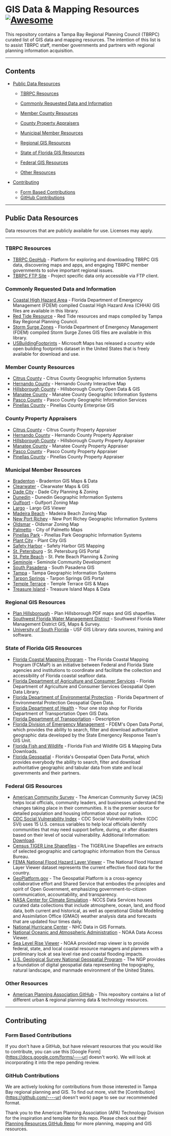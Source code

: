 # GIS Data & Mapping Resources [![Awesome](https://awesome.re/badge.svg)](https://github.com/sindresorhus/awesome) <!-- omit in toc -->

This repository contains a Tampa Bay Regional Planning Council (TBRPC) curated list of GIS data and mapping resources. The intention of this list is to assist TBRPC staff, member governments and partners with regional planning information acquisition.

---
<!--lint disable awesome-toc-->
## Contents

- [Public Data Resources](#public-data-resources)
  - [TBRPC Resources](#tbrpc-resources)

  - [Commonly Requested Data and Information](#commonly-requested-data-and-information)

  - [Member County Resources](#member-county-resources)

  - [County Property Appraisers](#county-property-apprasiers)

  - [Municipal Member Resources](#municipal-member-resources)

  - [Regional GIS Resources](#regional-gis-resources)

  - [State of Florida GIS Resources](#state-of-florida-gis-resources)

  - [Federal GIS Resources](#federal-gis-resources)

  - [Other Resources](#other-resources)

- [Contributing](#contributing)
  - [Form Based Contributions](#form-based-contributions)
  - [GitHub Contributions](#github-contributions)

---

## Public Data Resources
Data resources that are publicly available for use. Licenses may apply. 

---
### TBRPC Resources
- [TBRPC GeoHub](https://opendata-tbrpc.hub.arcgis.com/) - Platform for exploring and downloading TBRPC GIS data, discovering maps and apps, and engaging TBRPC member governments to solve important regional issues.
- [TBRPC FTP Site](ftp://ftp.tbrpc.org/) - Project specific data only accessible via FTP client.

### Commonly Requested Data and Information
- [Coastal High Hazard Area](https://maps.floridadisaster.org/data/) -  Florida Department of Emergency Management (FDEM) compiled Coastal High Hazard Area (CHHA) GIS files are available in this library.
- [Red Tide Resource](https://www.tbrpc.org/environment/redtide/) -  Red Tide resources and maps compiled by Tampa Bay Regional Planning Council.
- [Storm Surge Zones](https://maps.floridadisaster.org/data/) -  Florida Department of Emergency Management (FDEM) compiled Storm Surge Zones GIS files are available in this library.
- [USBuildingFootprints](https://github.com/microsoft/USBuildingFootprints) -  Microsoft Maps has released a country wide open building footprints dataset in the United States that is freely available for download and use.

### Member County Resources
- [Citrus County](https://gis.citrusbocc.com/) - Citrus County Geographic Information Systems
- [Hernando County](https://www.hernandocountygis-fl.us/centralgismap/) - Hernando County Interactive Map
- [Hillsborough County](https://www.hillsboroughcounty.org/en/about-hillsborough/open-data) - Hillsborough County Open Data & GIS
- [Manatee County](https://www.mymanatee.org/departments/information_technology_services/geographic_information_systems) - Manatee County Geographic Information Systems
- [Pasco County](https://www.pascocountyfl.net/338/Geographic-Information-Services-GIS) - Pasco County Geographic Information Services
- [Pinellas County](https://new-pinellas-egis.opendata.arcgis.com/) - Pinellas County Enterprise GIS

### County Property Appraisers

- [Citrus County](https://www.citruspa.org/_web/maps/mapadv.aspx) - Citrus County Property Appraiser
- [Hernando County](http://hernandopa-fl.us/Propertysearch/) - Hernando County Property Appraiser
- [Hillsborough County](https://gis.hcpafl.org/propertysearch/#/nav/Basic%20Search) - Hillsborough County Property Appraiser
- [Manatee County](https://www.manateepao.com/search/) - Manatee County Property Appraiser
- [Pasco County](https://search.pascopa.com/) - Pasco County Property Appraiser
- [Pinellas County](https://www.pcpao.org/PaoTpv/) - Pinellas County Property Appraiser

### Municipal Member Resources 

- [Bradenton](https://cityofbradenton.com/index.asp?SEC=97A13FCA-CE69-43DB-AAA4-E2C09D624FAA&DE=03A0A704-A40D-4C88-9623-747A60328816) - Bradenton GIS Maps & Data
- [Clearwater](https://www.myclearwater.com/news-info/about-us/maps-gis) - Clearwater Maps & GIS
- [Dade City](https://www.dadecityfl.com/our_government/departments/community___economic_development/planning___zoning/index.php.) - Dade City Planning & Zoning
- [Dunedin](https://dunedin-gis.maps.arcgis.com/apps/webappviewer/index.html?id=5590c8f613394a9c99b83960b839ef5c) - Dunedin Geographic Information Systems
- [Gulfport](https://mygulfport.us/zoning-map-letter_3-22-13-webversion/) - Gulfport Zoning Map
- [Largo](https://cityoflargo.maps.arcgis.com/apps/webappviewer/index.html?id=5f1e359449bb4be6a98cc51450909603) - Largo GIS Viewer
- [Madeira Beach](https://www.arcgis.com/home/item.html?id=583d79d8b50e4e368a2b100f9dbfa9d9) - Madeira Beach Zoning Map
- [New Port Richey](https://www.cityofnewportrichey.org/city-departments/development/gis-maps-and-data/) - New Port Richey Geographic Information Systems
- [Oldsmar](https://oldsmar.maps.arcgis.com/apps/webappviewer/index.html?id=4f248d9a284547129b0ac4cda0efa7aa) - Oldsmar Zoning Map
- [Palmetto](https://www.palmettofl.org/1264/Maps) - City of Palmetto Maps
- [Pinellas Park](https://cortexweb.pinellas-park.com/geo/index.html?viewer=Geocortex#) - Pinellas Park Geographic Information Systems
- [Plant City](https://www.plantcitygov.com/search/site/GIS) - Plant City GIS
- [Safety Harbor](https://www.cityofsafetyharbor.com/338/GIS-Mapping) - Safety Harbor GIS Mapping
- [St. Petersburg](https://egis.stpete.org/portal/home/gallery.html?view=grid&sortOrder=asc&sortField=title) - St. Petersburg GIS Portal
- [St. Pete Beach](https://www.stpetebeach.org/202/Planning-Zoning) - St. Pete Beach Planning & Zoning
- [Seminole](https://www.myseminole.com/website/community-development.html#gsc.tab=0) - Seminole Community Development
- [South Pasadena](https://pinellas-egis.maps.arcgis.com/apps/MapSeries/index.html?appid=eb916cf2b03d4f539fbed1d28337c219) - South Pasadena GIS
- [Tampa](https://www.tampa.gov/geographic-information-systems?utm_source=direct&utm_medium=alias&utm_campaign=tampagovnet) - Tampa Geographic Information Systems
- [Tarpon Springs](https://gis.ctsfl.us/portal/home/) - Tarpon Springs GIS Portal
- [Temple Terrace](https://www.templeterrace.com/672/GIS-Maps) - Temple Terrace GIS & Maps
- [Treasure Island](https://www.mytreasureisland.org/visitors/maps___data/index.php) - Treasure Island Maps & Data
  
### Regional GIS Resources

- [Plan Hillsborough](https://planhillsborough.org/gis-maps-data-files/) - Plan Hillsborough PDF maps and GIS shapefiles.
- [Southwest Florida Water Management District](https://www.swfwmd.state.fl.us/resources/data-maps/gis-maps-survey) - Southwest Florida Water Management District GIS, Maps & Survey.
- [University of South Florida](https://gis-usflibrary.hub.arcgis.com/) - USF GIS Library data sources, training and software.

### State of Florida GIS Resources

- [Florida Coastal Mapping Program](https://fcmap-myfwc.hub.arcgis.com/) - The Florida Coastal Mapping Program (FCMaP) is an initiative between Federal and Florida State agencies and institutions to coordinate and facilitate the collection and accessibility of Florida coastal seafloor data.
- [Florida Department of Agriculture and Consumer Services](https://geodata.fdacs.gov/) - Florida Department of Agriculture and Consumer Services Geospatial Open Data Library.
- [Florida Department of Environmental Protection](https://geodata.dep.state.fl.us/) - Florida Department of Environmental Protection Geospatial Open Data.
- [Florida Department of Health](https://open-fdoh.hub.arcgis.com/) - Your one stop shop for Florida Department of Transportation Open GIS Data.
- [Florida Department of Transportation](https://gis-fdot.opendata.arcgis.com/) - Description
- [Florida Division of Emergency Management](https://geodata-floridadisaster.hub.arcgis.com/) - FDEM's Open Data Portal, which provides the ability to search, filter and download authoritative geographic data developed by the State Emergency Response Team's GIS Unit.
- [Florida Fish and Wildlife](https://geodata.myfwc.com/) - Florida Fish and Wildlife GIS & Mapping Data Downloads.
- [Florida Geospatial](https://geodata.floridagio.gov/) - Florida's Geospatial Open Data Portal, which provides everybody the ability to search, filter and download authoritative geographic and tabular data from state and local governments and their partners.

### Federal GIS Resources

- [American Community Survey](https://www.census.gov/programs-surveys/acs) - The American Community Survey (ACS) helps local officials, community leaders, and businesses understand the changes taking place in their communities. It is the premier source for detailed population and housing information about our nation.
- [CDC Social Vulnerability Index](https://www.atsdr.cdc.gov/placeandhealth/svi/index.html) - CDC Social Vulnerability Index (CDC SVI) uses 15 U.S. census variables to help local officials identify communities that may need support before, during, or after disasters based on their level of social vulnerability. Additional Information: [Download](https://www.atsdr.cdc.gov/placeandhealth/svi/data_documentation_download.html).
- [Census TIGER Line Shapefiles](https://www.census.gov/geographies/mapping-files/time-series/geo/tiger-line-file.html) - The TIGER/Line Shapefiles are extracts of selected geographic and cartographic information from the Census Bureau.
- [FEMA National Flood Hazard Layer Viewer](https://hazards-fema.maps.arcgis.com/apps/webappviewer/index.html?id=8b0adb51996444d4879338b5529aa9cd) - The National Flood Hazard Layer Viewer dataset represents the current effective flood data for the country.
- [GeoPlatform.gov](https://www.geoplatform.gov/) - The Geospatial Platform is a cross-agency collaborative effort and Shared Service that embodies the principles and spirit of Open Government, emphasizing government-to-citizen communication, accountability, and transparency.
- [NASA Center for Climate Simulation](https://www.nccs.nasa.gov/services/climate-data-services) - NCCS Data Services houses curated data collections that include atmosphere, ocean, land, and flood data, both current and historical, as well as operational Global Modeling and Assimilation Office (GMAO) weather analysis data and forecasts that are updated four times daily.
- [National Hurricane Center](https://www.nhc.noaa.gov/gis/) - NHC Data in GIS Formats.
- [National Oceanic and Atmospheric Administration](https://coast.noaa.gov/dataviewer/#/) - NOAA Data Access Viewer.
- [Sea Level Rise Viewer](https://coast.noaa.gov/slr/) - NOAA provided map viewer is to provide federal, state, and local coastal resource managers and planners with a preliminary look at sea level rise and coastal flooding impacts.
- [U.S. Geological Survey National Geospatial Program](https://www.usgs.gov/core-science-systems/national-geospatial-program) -  The NGP provides a foundation of digital geospatial data representing the topography, natural landscape, and manmade environment of the United States.

### Other Resources

- [American Planning Association GitHub](https://github.com/APA-Technology-Division/urban-and-regional-planning-resources#public-data-resources) - This repository contains a list of different urban & regional planning data & technology resources.
---

## Contributing

### Form Based Contributions
If you don't have a GitHub, but have relevant resources that you would like to contribute, you can use this [Google Form](https://docs.google.com/forms/----url doesn't work). We will look at incorporating it into the repo pending review. 


### GitHub Contributions
We are actively looking for contributions from those interested in Tampa Bay regional planning and GIS. To find out more, visit the [Contribution](https://github.com/----url doesn't work) page to see our recommended format. 

Thank you to the American Planning Association (APA) Technology Division for the inspiration and template for this repo. Please check out their [Planning Resources GitHub Repo](https://github.com/APA-Technology-Division) for more planning, mapping and GIS resources.
